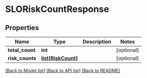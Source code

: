 # SLORiskCountResponse

## Properties
Name | Type | Description | Notes
------------ | ------------- | ------------- | -------------
**total_count** | **int** |  | [optional] 
**risk_counts** | [**list[RiskCount]**](RiskCount.md) |  | [optional] 

[[Back to Model list]](../README.md#documentation-for-models) [[Back to API list]](../README.md#documentation-for-api-endpoints) [[Back to README]](../README.md)

